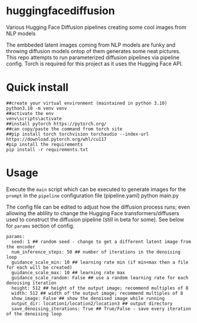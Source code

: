# huggingfacediffusion
Various Hugging Face Diffusion pipelines creating some cool images from NLP models

The embbeded latent images coming from NLP models are funky and throwing diffusion models ontop of them generates some neat pictures. This repo attempts to run parameterized diffusion pipelines via pipeline config. Torch is required for this project as it uses the Hugging Face API. 


# Quick install
```
##create your virtual environment (maintained in python 3.10)
python3.10 -m venv venv
##activate the env
venv\scripts\activate
##install pytorch https://pytorch.org/
##can copy/paste the command from torch site
##pip install torch torchvision torchaudio --index-url https://download.pytorch.org/whl/cu117
#pip install the requirements
pip install -r requirements.txt
```


# Usage 
Execute the `main` script which can be executed to generate images for the `prompt` in the `pipeline` configuration file (pipeline.yaml)
python main.py

The config file can be edited to adjust how the diffusion process runs; even allowing the ablility to change the Hugging Face transformers/diffusers used to construct the diffusion pipeline (still in beta for some). See below for `params` section of config.
```
params:
  seed: 1 ## random seed - change to get a different latent image from the encoder
  num_inference_steps: 50 ## number of iterations in the denoising loop
  guidance_scale_min: 10 ## learning rate min (if min<max then a file for each will be created)
  guidance_scale_max: 10 ## learning rate max 
  guidance_scale_random: False ## use a random learning rate for each denoising iteration
  height: 512 ## height of the output image; recommend multiples of 8
  width: 512 ## width of the output image; recommend multiples of 8
  show_image: False ## show the denoised image while running
  output_dir: location1/location2/location3 ## output directory
  save_denoising_iterations: True ## True/False - save every iteration of the denoising loop
```

